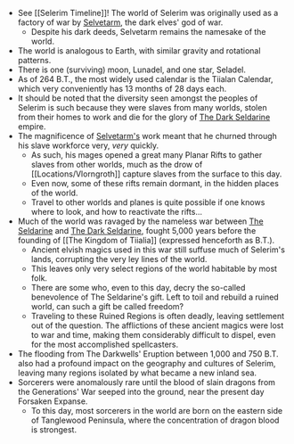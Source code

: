 - See [[Selerim Timeline]]! The world of Selerim was originally used as a factory of war by [Selvetarm](https://5e.tools/deities.html#selvetarm_drow_mtf), the dark elves' god of war.
	- Despite his dark deeds, Selvetarm remains the namesake of the world.
- The world is analogous to Earth, with similar gravity and rotational patterns.
- There is one (surviving) moon, Lunadel, and one star, Seladel.
- As of 264 B.T., the most widely used calendar is the Tiialan Calendar, which very conveniently has 13 months of 28 days each.
- It should be noted that the diversity seen amongst the peoples of Selerim is such because they were slaves from many worlds, stolen from their homes to work and die for the glory of [The Dark Seldarine](https://5e.tools/tables.html#drow%20deities%20(the%20dark%20seldarine)_mtf) empire.
- The magnificence of [Selvetarm's](https://5e.tools/deities.html#selvetarm_drow_mtf) work meant that he churned through his slave workforce very, *very* quickly. 
	- As such, his mages opened a great many Planar Rifts to gather slaves from other worlds, much as the drow of [[Locations/Vlorngroth]] capture slaves from the surface to this day.
	- Even now, some of these rifts remain dormant, in the hidden places of the world.
	- Travel to other worlds and planes is quite possible if one knows where to look, and how to reactivate the rifts...
- Much of the world was ravaged by the nameless war between [The Seldarine](https://5e.tools/tables.html#elf%20deities%20(the%20seldarine)_mtf) and [The Dark Seldarine](https://5e.tools/tables.html#drow%20deities%20(the%20dark%20seldarine)_mtf), fought 5,000 years before the founding of [[The Kingdom of Tiialia]] (expressed henceforth as B.T.).
	- Ancient elvish magics used in this war still suffuse much of Selerim's lands, corrupting the very ley lines of the world. 
	- This leaves only very select regions of the world habitable by most folk. 
	- There are some who, even to this day, decry the so-called benevolence of The Seldarine's gift. Left to toil and rebuild a ruined world, can such a gift be called freedom?
	- Traveling to these Ruined Regions is often deadly, leaving settlement out of the question. The afflictions of these ancient magics were lost to war and time, making them considerably difficult to dispel, even for the most accomplished spellcasters.
- The flooding from The Darkwells' Eruption between 1,000 and 750 B.T. also had a profound impact on the geography and cultures of Selerim, leaving many regions isolated by what became a new inland sea.
- Sorcerers were anomalously rare until the blood of slain dragons from the Generations' War seeped into the ground, near the present day Forsaken Expanse. 
	- To this day, most sorcerers in the world are born on the eastern side of Tanglewood Peninsula, where the concentration of dragon blood is strongest.